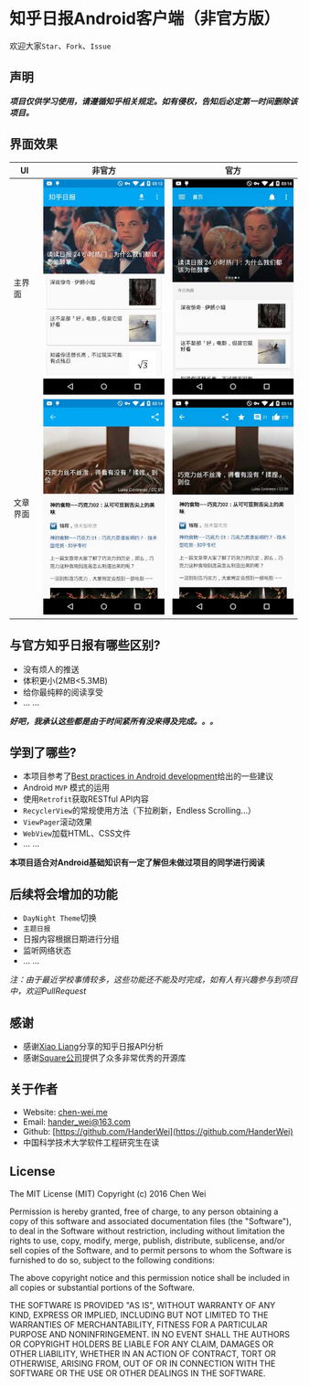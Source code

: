 # 知乎日报Android客户端（非官方版）
欢迎大家`Star`、`Fork`、`Issue`

## 声明
 ***项目仅供学习使用，请遵循知乎相关规定。如有侵权，告知后必定第一时间删除该项目。***

## 界面效果
| UI | 非官方 | 官方 |
|----|-------|------|
|主界面|![非官方主界面](/img/mine_2.jpg)|![官方主界面](/img/off_2.jpg)|
|文章界面|![非官方文章界面](/img/mine_1.jpg)|![官方文章界面](/img/off_1.jpg)|

## 与官方知乎日报有哪些区别?
* 没有烦人的推送
* 体积更小(2MB<5.3MB)
* 给你最纯粹的阅读享受
* ... ...

***好吧，我承认这些都是由于时间紧所有没来得及完成。。。***


## 学到了哪些?
* 本项目参考了[Best practices in Android development](https://github.com/futurice/android-best-practices)给出的一些建议
* Android `MVP` 模式的运用
* 使用`Retrofit`获取RESTful API内容
* `RecyclerView`的常规使用方法（下拉刷新，Endless Scrolling...）
* `ViewPager`滚动效果
* `WebView`加载HTML、CSS文件
* ... ...

**本项目适合对Android基础知识有一定了解但未做过项目的同学进行阅读**


## 后续将会增加的功能
* `DayNight Theme`切换
* `主题日报`
* 日报内容根据日期进行分组
* 监听网络状态
* ... ...

*注：由于最近学校事情较多，这些功能还不能及时完成，如有人有兴趣参与到项目中，欢迎PullRequest*


## 感谢
* 感谢[Xiao Liang](https://github.com/izzyleung)分享的知乎日报API分析
* 感谢[Square公司](http://square.github.io/)提供了众多非常优秀的开源库

## 关于作者
* Website: [chen-wei.me](http://chen-wei.me)
* Email: [hander_wei@163.com](hander_wei@163.com)
* Github: [https://github.com/HanderWei](https://github.com/HanderWei)
* 中国科学技术大学软件工程研究生在读

## License
The MIT License (MIT)
Copyright (c) 2016 Chen Wei

Permission is hereby granted, free of charge, to any person obtaining a copy of this software and associated documentation files (the "Software"), to deal in the Software without restriction, including without limitation the rights to use, copy, modify, merge, publish, distribute, sublicense, and/or sell copies of the Software, and to permit persons to whom the Software is furnished to do so, subject to the following conditions:

The above copyright notice and this permission notice shall be included in all copies or substantial portions of the Software.

THE SOFTWARE IS PROVIDED "AS IS", WITHOUT WARRANTY OF ANY KIND, EXPRESS OR IMPLIED, INCLUDING BUT NOT LIMITED TO THE WARRANTIES OF MERCHANTABILITY, FITNESS FOR A PARTICULAR PURPOSE AND NONINFRINGEMENT. IN NO EVENT SHALL THE AUTHORS OR COPYRIGHT HOLDERS BE LIABLE FOR ANY CLAIM, DAMAGES OR OTHER LIABILITY, WHETHER IN AN ACTION OF CONTRACT, TORT OR OTHERWISE, ARISING FROM, OUT OF OR IN CONNECTION WITH THE SOFTWARE OR THE USE OR OTHER DEALINGS IN THE SOFTWARE.